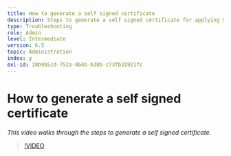```yaml
---
title: How to generate a self signed certificate
description: Steps to generate a self signed certificate for applying SSL
type: Troubleshooting
role: Admin
level: Intermediate
version: 6.5
topic: Administration
index: y
exl-id: 10b9b5cd-752a-464b-b38b-c73fb31921fc
---
```

# How to generate a self signed certificate

*This video walks through the steps to generate a self signed certificate.*

>[!VIDEO](https://video.tv.adobe.com/v/335539?quality=9&learn=on)
